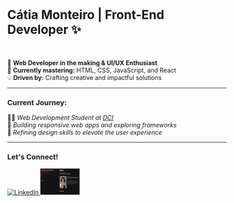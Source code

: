 # **Cátia Monteiro** | Front-End Developer ✨ 

<br>

🚀  **Web Developer in the making & UI/UX Enthusiast**  
🌱  **Currently mastering:** HTML, CSS, JavaScript, and React  
💡  **Driven by:** Crafting creative and impactful solutions

---

### **Current Journey:**  
🧑‍💻  *Web Development Student at [DCI](https://start.digitalcareerinstitute.org)*  
🔧  *Building responsive web apps and exploring frameworks*  
🎯  *Refining design skills to elevate the user experience*

---
### **Let's Connect!**


<a href="https://www.linkedin.com/in/catia-example">
  <img src="./linkedin-icon.svg" alt="LinkedIn" width="60" height="60">
</a>
<a href="https://diecatiamonteiro.github.io/portfolio-website/">
  <img src="./portfolio-preview.png" alt="Portfolio" width="90" height="60">
</a>

[def2]: ./linkedin-icon.svg
[def2]: ./portfolio-preview.png

